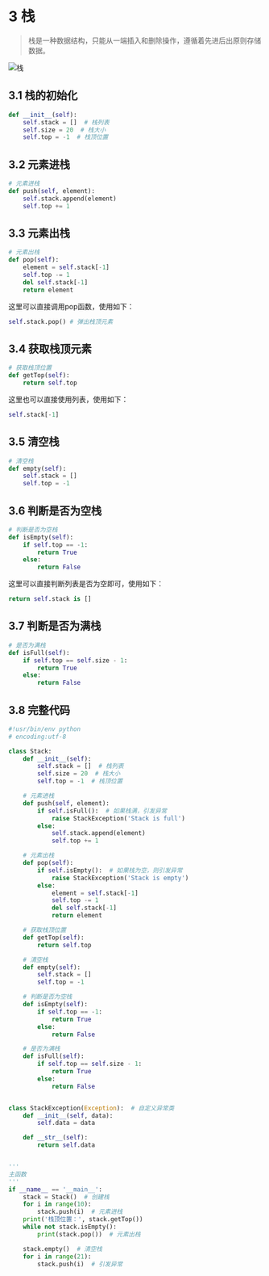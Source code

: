 # 3 栈

> 栈是一种数据结构，只能从一端插入和删除操作，遵循着先进后出原则存储数据。

![栈](https://gitee.com/wugenqiang/images/raw/master/02/image-20201220170815652.png)

## 3.1 栈的初始化

```python
def __init__(self):
    self.stack = []  # 栈列表
    self.size = 20  # 栈大小
    self.top = -1  # 栈顶位置
```



## 3.2 元素进栈

```python
# 元素进栈
def push(self, element):
    self.stack.append(element)
    self.top += 1
```



## 3.3 元素出栈

```python
# 元素出栈
def pop(self):
    element = self.stack[-1]
    self.top -= 1
    del self.stack[-1]
    return element
```

这里可以直接调用pop函数，使用如下：

```python
self.stack.pop() # 弹出栈顶元素
```



## 3.4 获取栈顶元素

```python
# 获取栈顶位置
def getTop(self):
    return self.top
```

这里也可以直接使用列表，使用如下：

```python
self.stack[-1]
```



## 3.5 清空栈

```python
# 清空栈
def empty(self):
    self.stack = []
    self.top = -1
```



## 3.6 判断是否为空栈

```python
# 判断是否为空栈
def isEmpty(self):
    if self.top == -1:
        return True
    else:
        return False
```

这里可以直接判断列表是否为空即可，使用如下：

```python
return self.stack is []
```



## 3.7 判断是否为满栈

```python
# 是否为满栈
def isFull(self):
    if self.top == self.size - 1:
        return True
    else:
        return False
```



## 3.8 完整代码

```python
#!usr/bin/env python
# encoding:utf-8

class Stack:
    def __init__(self):
        self.stack = []  # 栈列表
        self.size = 20  # 栈大小
        self.top = -1  # 栈顶位置

    # 元素进栈
    def push(self, element):
        if self.isFull():  # 如果栈满，引发异常
            raise StackException('Stack is full')
        else:
            self.stack.append(element)
            self.top += 1

    # 元素出栈
    def pop(self):
        if self.isEmpty():  # 如果栈为空，则引发异常
            raise StackException('Stack is empty')
        else:
            element = self.stack[-1]
            self.top -= 1
            del self.stack[-1]
            return element

    # 获取栈顶位置
    def getTop(self):
        return self.top

    # 清空栈
    def empty(self):
        self.stack = []
        self.top = -1

    # 判断是否为空栈
    def isEmpty(self):
        if self.top == -1:
            return True
        else:
            return False

    # 是否为满栈
    def isFull(self):
        if self.top == self.size - 1:
            return True
        else:
            return False


class StackException(Exception):  # 自定义异常类
    def __init__(self, data):
        self.data = data

    def __str__(self):
        return self.data


'''
主函数
'''
if __name__ == '__main__':
    stack = Stack()  # 创建栈
    for i in range(10):
        stack.push(i)  # 元素进栈
    print('栈顶位置：', stack.getTop())
    while not stack.isEmpty():
        print(stack.pop())  # 元素出栈

    stack.empty()  # 清空栈
    for i in range(21):
        stack.push(i)  # 引发异常
```



